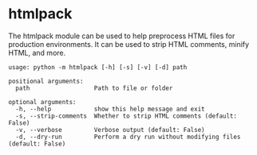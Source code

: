 # htmlpack
The htmlpack module can be used to help preprocess HTML files for production environments. It can be used to strip HTML comments, minify HTML,
and more.

```
usage: python -m htmlpack [-h] [-s] [-v] [-d] path

positional arguments:
  path                  Path to file or folder

optional arguments:
  -h, --help            show this help message and exit
  -s, --strip-comments  Whether to strip HTML comments (default: False)
  -v, --verbose         Verbose output (default: False)
  -d, --dry-run         Perform a dry run without modifying files (default: False)
```